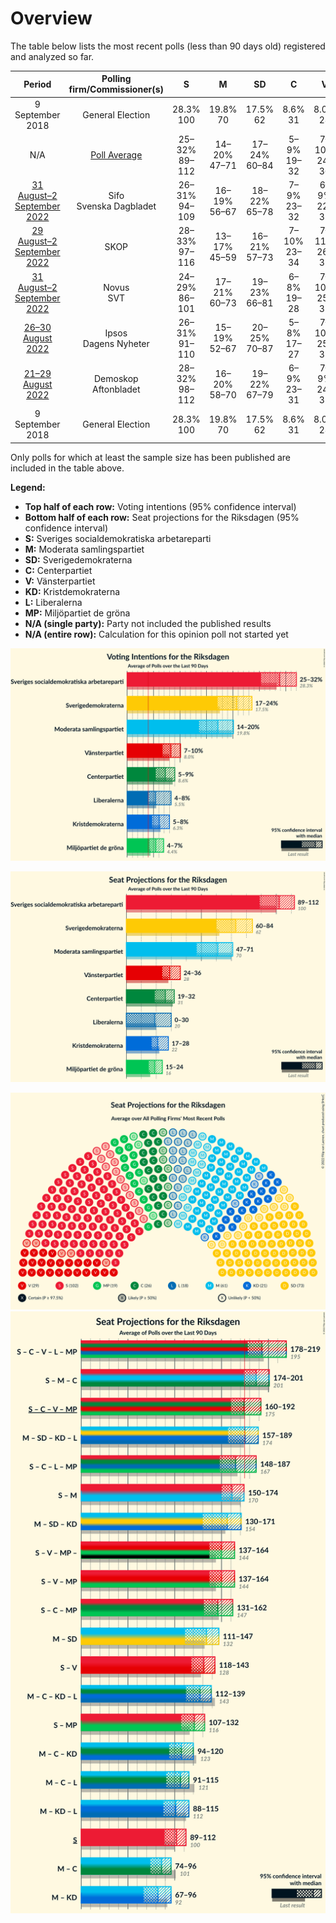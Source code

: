 # Overview

The table below lists the most recent polls (less than 90 days old) registered and analyzed so far.

| Period     | Polling firm/Commissioner(s) | S | M | SD | C | V | KD | L | MP |
|:----------:|:----------------------------:|:--:|:--:|:--:|:--:|:--:|:--:|:--:|:--:|
| 9 September 2018 | General Election | 28.3% <br> 100 | 19.8% <br> 70 | 17.5% <br> 62 | 8.6% <br> 31 | 8.0% <br> 28 | 6.3% <br> 22 | 5.5% <br> 20 | 4.4% <br> 16 |
| N/A | [Poll Average](average.html) | 25–32% <br> 89–112 | 14–20% <br> 47–71 | 17–24% <br> 60–84 | 5–9% <br> 19–32 | 7–10% <br> 24–36 | 5–8% <br> 17–28 | 4–8% <br> 0–30 | 4–7% <br> 15–24 |
| [31 August–2 September 2022](2022-09-02-Sifo.html) | Sifo <br> Svenska Dagbladet | 26–31% <br> 94–109 | 16–19% <br> 56–67 | 18–22% <br> 65–78 | 7–9% <br> 23–32 | 6–9% <br> 22–31 | 6–8% <br> 20–27 | 5–7% <br> 17–25 | 4–6% <br> 0–21 |
| [29 August–2 September 2022](2022-09-02-SKOP.html) | SKOP | 28–33% <br> 97–116 | 13–17% <br> 45–59 | 16–21% <br> 57–73 | 7–10% <br> 23–34 | 7–11% <br> 26–37 | 4–7% <br> 15–25 | 6–9% <br> 21–31 | 5–7% <br> 16–25 |
| [31 August–2 September 2022](2022-09-02-Novus.html) | Novus <br> SVT | 24–29% <br> 86–101 | 17–21% <br> 60–73 | 19–23% <br> 66–81 | 6–8% <br> 19–28 | 7–10% <br> 25–35 | 6–9% <br> 21–30 | 4–6% <br> 15–22 | 4–7% <br> 16–23 |
| [26–30 August 2022](2022-08-30-Ipsos.html) | Ipsos <br> Dagens Nyheter | 26–31% <br> 91–110 | 15–19% <br> 52–67 | 20–25% <br> 70–87 | 5–8% <br> 17–27 | 7–10% <br> 25–37 | 5–8% <br> 17–27 | 4–6% <br> 0–21 | 5–7% <br> 16–25 |
| [21–29 August 2022](2022-08-29-Demoskop.html) | Demoskop <br> Aftonbladet | 28–32% <br> 98–112 | 16–20% <br> 58–70 | 19–22% <br> 67–79 | 6–9% <br> 23–31 | 7–9% <br> 24–32 | 5–6% <br> 16–23 | 4–6% <br> 0–20 | 4–6% <br> 16–22 |
| 9 September 2018 | General Election | 28.3% <br> 100 | 19.8% <br> 70 | 17.5% <br> 62 | 8.6% <br> 31 | 8.0% <br> 28 | 6.3% <br> 22 | 5.5% <br> 20 | 4.4% <br> 16 |

Only polls for which at least the sample size has been published are included in the table above.

**Legend:**
+ **Top half of each row:** Voting intentions (95% confidence interval)
+ **Bottom half of each row:** Seat projections for the Riksdagen (95% confidence interval)
+ **S:** Sveriges socialdemokratiska arbetareparti
+ **M:** Moderata samlingspartiet
+ **SD:** Sverigedemokraterna
+ **C:** Centerpartiet
+ **V:** Vänsterpartiet
+ **KD:** Kristdemokraterna
+ **L:** Liberalerna
+ **MP:** Miljöpartiet de gröna
+ **N/A (single party):** Party not included the published results
+ **N/A (entire row):** Calculation for this opinion poll not started yet


![Graph with voting intentions not yet produced](average.png "Voting Intentions")

![Graph with seats not yet produced](average-seats.png "Seats")

![Graph with seating plan not yet produced](average-seating-plan.png "Seating Plan")
![Graph with coalitions seats not yet produced](average-coalitions-seats.png "Coalitions Seats")
